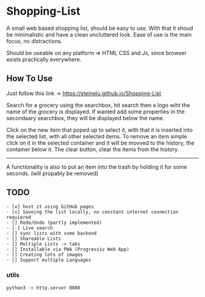 # Shopping-List

A small web based shopping list, should be easy to use.
With that it shoud be minimalistic and have a clean uncluttered look.
Ease of use is the main focus, no distractions.

Should be useable on any platform => HTML CSS and Js, since browser exists practically everywhere.


## How To Use
Just follow this link ->
<https://steinelu.github.io/Shopping-List>

Search for a grocery using the searchbox, hit search then a logo wiht the name of the grocery is displayed.
If wanted add some properties in the secondaary searchbox, they will be displayed below the name.

Click on the new item that poped up to select it, with that it is inserted into the selected list, with all other selected items.
To remove an item simple click on it in the selected container and it will be movved to the history, the container below it.
The clear button, clear the items from the history.

---

A functionality is also to put an item into the trash by holding it for some seconds. (will propably be removed)


## TODO
    - [x] host it using GitHub pages
    - [x] Saveing the list locally, no constant internet connection requiered
    - [] Redo/Undo (partly implemented)
    - [-] Live search
    - [] sync lists with some backend
    - [] Shareable Lists
    - [] Multiple Lists -> tabs
    - [] Installable via PWA (Progressiv Web App)
    - [] Creating lots of images
    - [] Support multiple Languages


### utils

```sh
python3 -m http.server 8080
```